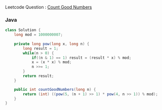 Leetcode Question : [Count Good Numbers](https://leetcode.com/problems/count-good-numbers/)

### Java
```java
class Solution {
    long mod = 1000000007;
    
    private long pow(long x, long n) {
        long result = 1;
        while(n > 0) {
            if((n & 1) == 1) result = (result * x) % mod;
            x = (x * x) % mod;
            n >>= 1;
        }
        return result;
    }

    public int countGoodNumbers(long n) {
        return (int) ((pow(5, (n + 1) >> 1) * pow(4, n >> 1)) % mod);
    }
}
```
